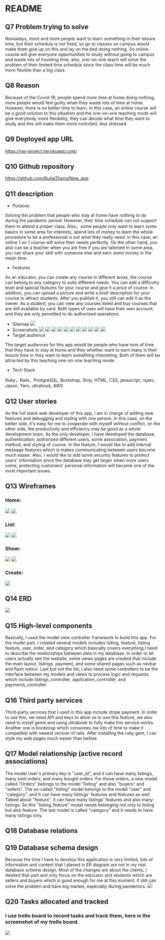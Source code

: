 # README
## Q7 Problem trying to solve
Nowadays, more and more people want to learn something in their leisure time, but their schedule is not fixed, so go to classes on campus would make them give up on this and lay on the bed doing nothing. So online-course will give everyone opportunities to study without going to campus and waste lots of traveling time, also, one-on-one teach will solve the problem of their limited time schedule since the class time will be much more flexible than a big class.
## Q8 Reason
Because of the Covid-19, people spend more time at home doing nothing, more people would feel guilty when they waste lots of time at home. However, there is no better time to learn. In this case, an online course will be a good solution to this situation and the one-on-one teaching mode will give everybody more flexibility, they can decide what time they want to study and this will make them more motivited, less stressed.
## Q9 Deployed app URL
https://ray-project.herokuapp.com/
## Q10 Github repository
https://github.com/RuilaiZhang/New_app
## Q11 description
- Purpose

Solving the problem that people who stay at home have nothing to do during the pandemic period. However, their time schedule can not support them to attend a proper class. Also，some people only want to learn some basics in some area for interests, spend lots of money to learn the whole procedure to be a professional is not what they really need. In this case, an online 1 on 1 course will solve their needs perfectly. On the other hand, you also can be a teacher when you are free if you are talented in some area, you can share your skill with someone else and earn some money in the mean time.
- Features

As an educator, you can create any course in different areas, the course can belong to any category to suits different needs. You can add a difficulty level and special features for your course and give it a price of course. In addition, you can upload a picture and write a brief description for your course to attract students. After you publish it, you still can edit it as the owner. As a student, you can view any courses listed and buy courses that are still available by card. Both types of uses will have their own account, and they are only permitted to do authorized operations.
- Sitemap
![](docs/Site_Map.png)
- Screenshots
![](docs/Screenshot_1.png)
![](docs/Screenshot_2.png)
![](docs/Screenshot_3.png)
![](docs/Screenshot_4.png)
![](docs/Screenshot_5.png)
![](docs/Screenshot_6.png)
![](docs/Screenshot_7.png)
![](docs/Screenshot_8.png)
![](docs/Screenshot_9.png)
![](docs/Screenshot_10.png)
![](docs/Screenshot_11.png)
- Target audience

The target audiences for this app would be people who have tons of time that they have to stay at home and they whether want to earn many in their leisure time or they want to learn something interesting. Both of them will be attracted by this teaching one-on-one teaching mode.
- Tech Stack

Ruby，Rails，PostgreSQL, Bootstrap, Strip, HTML, CSS, javascript, rspec, Jason, Yarn, ultrahook, AWS
## Q12 User stories
As the full stack web developer of this app, I am in charge of adding new features and debugging and styling with one person. In this case, on the better side, it's easy for me to cooperate with myself without conflict, on the other side, the productivity and efficiency may be good as a whole development team. As the only developer, I have developed the database, authentication, authorized different users, some association, payment method, and styling of course. In the feature, I would like to add internal message features which is makes communicating between users become much easier. Also, I would like to add some security features to protect users' information since the database may get larger when more users come, protecting customers' personal information will become one of the most important issues.
## Q13 Wireframes
### Home:
![](docs/WF_Home.png)
![](docs/WF_Home-m.png)
### List:
![](docs/WF_List.png)
![](docs/WF_List-m.png)
### Show:
![](docs/WF_Show.png)
![](docs/WF_Show-m.png)
### Create:
![](docs/WF_Create.png)
## Q14 ERD
![](docs/Database_Schema_Design.png)

## Q15 High-level components
Basically, I used the model view controller framework to build this app. For the model part, I created several models includes listing, feature, listing feature, user, order, and category which basically covers everything I need to describe the relationships between data in my database. In order to let users actually see the website, some views pages are created that include the main layout, listings, payment, and some shared pages such as navbar and flash notice. Last but not the list, I also need some controllers to be the interface between my models and views to process logic and requests which include listings_controller, application_controller, and payments_controller.
## Q16 Third party services
Third-party services that I used in this app include stripe payment. In order to use this, we need API and keys to allow us to use this feature, we also need to install gems and using ultrabook to fully make this service works. Another one is bootstrap which consumes me lots of time to make it compatible with newest version of rails. After installing the ruby gem, I can style my web pages much easier than before
## Q17 Model relationship (active record associations)
The model User's primary key is "user_id", and it can have many listings, many sold orders, and many bought orders. For those orders, a new model called "Orders" belongs to the model "listing" and also "buyers" and "sellers". The so-called "listing" model belongs to the model "user" and "category", and It can have many listings' features and features as well. Talked about "feature", it can have many listings' features and also many listings. So this "listing_feature" model needs belonging not only to listing but also feature. The last model is called "category" and it needs to have many listings only.
## Q18 Database relations

## Q19 Database schema design
Because the time I have to develop this application is very limited, lots of information and content that I planed in ER diagram are not in my real database scheme design. Most of the changes are about the clients, I deleted that part and only focus on the educator and students which are sellers and buyers which is good enough for me at this moment. It still can solve the problem and have big market, especially during pandemics.
![](docs/ERD.PNG)

## Q20 Tasks allocated and tracked
### I use trello board to record tasks and track them, here is the screenshot of my trello board.
![](docs/Trello.png)
